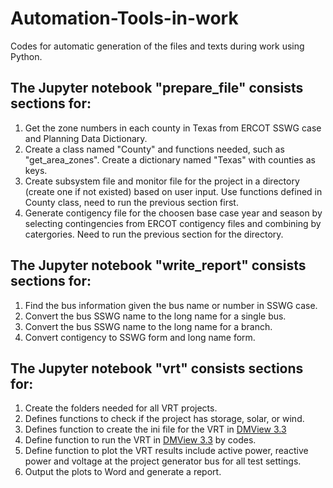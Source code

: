 # Automation-Tools-in-work
Codes for automatic generation of the files and texts during work using Python.
## The Jupyter notebook "prepare_file" consists sections for:
1. Get the zone numbers in each county in Texas from ERCOT SSWG case and Planning Data Dictionary.
2. Create a class named "County" and functions needed, such as "get_area_zones". Create a dictionary named "Texas" with counties as keys.
3. Create subsystem file and monitor file for the project in a directory (create one if not existed) based on user input. Use functions defined in County class, need to run the previous section first.
4. Generate contigency file for the choosen base case year and season by selecting contingencies from ERCOT contigency files and combining by catergories. Need to run the previous section for the directory.
## The Jupyter notebook "write_report" consists sections for:
1. Find the bus information given the bus name or number in SSWG case.
2. Convert the bus SSWG name to the long name for a single bus.
3. Convert the bus SSWG name to the long name for a branch.
4. Convert contigency to SSWG form and long name form.
## The Jupyter notebook "vrt" consists sections for:
1. Create the folders needed for all VRT projects.
2. Defines functions to check if the project has storage, solar, or wind.
3. Defines function to create the ini file for the VRT in [DMView 3.3](https://sites.google.com/view/dmview/home)
4. Define function to run the VRT in [DMView 3.3](https://sites.google.com/view/dmview/home) by codes.
5. Define function to plot the VRT results include active power, reactive power and voltage at the project generator bus for all test settings.
6. Output the plots to Word and generate a report.
